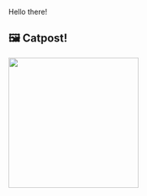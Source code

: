 Hello there!



## 🖼️ Catpost!

<sub>
    <img src="https://cdn2.thecatapi.com/images/MTg2OTQxMA.jpg" height="256">
</sub>

